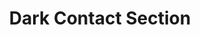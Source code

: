 ---
title: Dark Contact Section
category: Marketing
paid: true
isActive: true
ltr: {"preview":"function App() {\n  return /*#__PURE__*/React.createElement(\"main\", {\n    className: \"relative py-28 bg-gray-900\"\n  }, /*#__PURE__*/React.createElement(\"div\", {\n    className: \"relative z-10 max-w-screen-xl mx-auto text-gray-600 sm:px-4 md:px-8\"\n  }, /*#__PURE__*/React.createElement(\"div\", {\n    className: \"max-w-lg space-y-3 px-4 sm:mx-auto sm:text-center sm:px-0\"\n  }, /*#__PURE__*/React.createElement(\"h3\", {\n    className: \"text-cyan-400 font-semibold\"\n  }, \"Contact\"), /*#__PURE__*/React.createElement(\"p\", {\n    className: \"text-white text-3xl font-semibold sm:text-4xl\"\n  }, \"Get in touch\"), /*#__PURE__*/React.createElement(\"p\", {\n    className: \"text-gray-300\"\n  }, \"We\\u2019d love to hear from you! Please fill out the form bellow.\")), /*#__PURE__*/React.createElement(\"div\", {\n    className: \"mt-12 mx-auto px-4 p-8 bg-white sm:max-w-lg sm:px-8 sm:rounded-xl\"\n  }, /*#__PURE__*/React.createElement(\"form\", {\n    onSubmit: e => e.preventDefault(),\n    className: \"space-y-5\"\n  }, /*#__PURE__*/React.createElement(\"div\", null, /*#__PURE__*/React.createElement(\"label\", {\n    className: \"font-medium\"\n  }, \"Full name\"), /*#__PURE__*/React.createElement(\"input\", {\n    type: \"text\",\n    required: true,\n    className: \"w-full mt-2 px-3 py-2 text-gray-500 bg-transparent outline-none border focus:border-gray-800 shadow-sm rounded-lg\"\n  })), /*#__PURE__*/React.createElement(\"div\", null, /*#__PURE__*/React.createElement(\"label\", {\n    className: \"font-medium\"\n  }, \"Email\"), /*#__PURE__*/React.createElement(\"input\", {\n    type: \"email\",\n    required: true,\n    className: \"w-full mt-2 px-3 py-2 text-gray-500 bg-transparent outline-none border focus:border-gray-800 shadow-sm rounded-lg\"\n  })), /*#__PURE__*/React.createElement(\"div\", null, /*#__PURE__*/React.createElement(\"label\", {\n    className: \"font-medium\"\n  }, \"Phone number\"), /*#__PURE__*/React.createElement(\"div\", {\n    className: \"relative mt-2\"\n  }, /*#__PURE__*/React.createElement(\"div\", {\n    className: \"absolute inset-y-0 left-3 my-auto h-6 flex items-center border-r pr-2\"\n  }, /*#__PURE__*/React.createElement(\"select\", {\n    className: \"text-sm bg-transparent outline-none rounded-lg h-full\"\n  }, /*#__PURE__*/React.createElement(\"option\", null, \"US\"), /*#__PURE__*/React.createElement(\"option\", null, \"ES\"), /*#__PURE__*/React.createElement(\"option\", null, \"MR\"))), /*#__PURE__*/React.createElement(\"input\", {\n    type: \"number\",\n    placeholder: \"+1 (555) 000-000\",\n    required: true,\n    className: \"w-full pl-[4.5rem] pr-3 py-2 appearance-none bg-transparent outline-none border focus:border-gray-800 shadow-sm rounded-lg\"\n  }))), /*#__PURE__*/React.createElement(\"div\", null, /*#__PURE__*/React.createElement(\"label\", {\n    className: \"font-medium\"\n  }, \"Message\"), /*#__PURE__*/React.createElement(\"textarea\", {\n    required: true,\n    className: \"w-full mt-2 h-36 px-3 py-2 resize-none appearance-none bg-transparent outline-none border focus:border-gray-800 shadow-sm rounded-lg\"\n  })), /*#__PURE__*/React.createElement(\"button\", {\n    className: \"w-full px-4 py-2 text-white font-medium bg-gray-800 hover:bg-gray-700 active:bg-gray-900 rounded-lg duration-150\"\n  }, \"Submit\")))), /*#__PURE__*/React.createElement(\"div\", {\n    className: \"absolute inset-0 blur-[118px] max-w-lg h-[800px] mx-auto sm:max-w-3xl sm:h-[400px]\",\n    style: {\n      background: \"linear-gradient(106.89deg, rgba(192, 132, 252, 0.11) 15.73%, rgba(14, 165, 233, 0.41) 15.74%, rgba(232, 121, 249, 0.26) 56.49%, rgba(79, 70, 229, 0.4) 115.91%)\"\n    }\n  }));\n}","vue":{"vueCss":[],"vueTail":[]},"react":{"jsxCss":[],"jsxTail":[{"code":"export default () => {\n\n    return (\n        <main className=\"relative py-28 bg-gray-900\">\n            <div className=\"relative z-10 max-w-screen-xl mx-auto text-gray-600 sm:px-4 md:px-8\">\n                <div className=\"max-w-lg space-y-3 px-4 sm:mx-auto sm:text-center sm:px-0\">\n                    <h3 className=\"text-cyan-400 font-semibold\">\n                        Contact\n                    </h3>\n                    <p className=\"text-white text-3xl font-semibold sm:text-4xl\">\n                        Get in touch\n                    </p>\n                    <p className=\"text-gray-300\">\n                        We’d love to hear from you! Please fill out the form bellow.\n                    </p>\n                </div>\n                <div className=\"mt-12 mx-auto px-4 p-8 bg-white sm:max-w-lg sm:px-8 sm:rounded-xl\">\n                    <form\n                        onSubmit={(e) => e.preventDefault()}\n                        className=\"space-y-5\"\n                    >\n                        <div>\n                            <label className=\"font-medium\">\n                                Full name\n                            </label>\n                            <input\n                                type=\"text\"\n                                required\n                                className=\"w-full mt-2 px-3 py-2 text-gray-500 bg-transparent outline-none border focus:border-gray-800 shadow-sm rounded-lg\"\n                            />\n                        </div>\n                        <div>\n                            <label className=\"font-medium\">\n                                Email\n                            </label>\n                            <input\n                                type=\"email\"\n                                required\n                                className=\"w-full mt-2 px-3 py-2 text-gray-500 bg-transparent outline-none border focus:border-gray-800 shadow-sm rounded-lg\"\n                            />\n                        </div>\n                        <div>\n                            <label className=\"font-medium\">\n                                Phone number\n                            </label>\n                            <div className=\"relative mt-2\">\n                                <div className=\"absolute inset-y-0 left-3 my-auto h-6 flex items-center border-r pr-2\">\n                                    <select className=\"text-sm bg-transparent outline-none rounded-lg h-full\">\n                                        <option>US</option>\n                                        <option>ES</option>\n                                        <option>MR</option>\n                                    </select>\n                                </div>\n                                <input\n                                    type=\"number\"\n                                    placeholder=\"+1 (555) 000-000\"\n                                    required\n                                    className=\"w-full pl-[4.5rem] pr-3 py-2 appearance-none bg-transparent outline-none border focus:border-gray-800 shadow-sm rounded-lg\"\n                                />\n                            </div>\n                        </div>\n                        <div>\n                            <label className=\"font-medium\">\n                                Message\n                            </label>\n                            <textarea required className=\"w-full mt-2 h-36 px-3 py-2 resize-none appearance-none bg-transparent outline-none border focus:border-gray-800 shadow-sm rounded-lg\"></textarea>\n                        </div>\n                        <button\n                            className=\"w-full px-4 py-2 text-white font-medium bg-gray-800 hover:bg-gray-700 active:bg-gray-900 rounded-lg duration-150\"\n                        >\n                            Submit\n                        </button>\n                    </form>\n                </div>\n            </div>\n            <div className='absolute inset-0 blur-[118px] max-w-lg h-[800px] mx-auto sm:max-w-3xl sm:h-[400px]' style={{ background: \"linear-gradient(106.89deg, rgba(192, 132, 252, 0.11) 15.73%, rgba(14, 165, 233, 0.41) 15.74%, rgba(232, 121, 249, 0.26) 56.49%, rgba(79, 70, 229, 0.4) 115.91%)\" }}></div>\n        </main>\n    )\n}","label":"App.jsx"}]}}
rtl: {"preview":"function App() {\n  return /*#__PURE__*/React.createElement(\"main\", {\n    className: \"relative py-28 bg-gray-900\"\n  }, /*#__PURE__*/React.createElement(\"div\", {\n    className: \"relative z-10 max-w-screen-xl mx-auto text-gray-600 sm:px-4 md:px-8\"\n  }, /*#__PURE__*/React.createElement(\"div\", {\n    className: \"max-w-lg space-y-3 px-4 sm:mx-auto sm:text-center sm:px-0\"\n  }, /*#__PURE__*/React.createElement(\"h3\", {\n    className: \"text-cyan-400 font-semibold\"\n  }, \"\\u0627\\u062A\\u0635\\u0644 \\u0628\\u0646\\u0627\"), /*#__PURE__*/React.createElement(\"p\", {\n    className: \"text-white text-3xl font-semibold sm:text-4xl\"\n  }, \"\\u0627\\u0628\\u0642\\u0649 \\u0639\\u0644\\u0649 \\u062A\\u0648\\u0627\\u0635\\u0644\"), /*#__PURE__*/React.createElement(\"p\", {\n    className: \"text-gray-300\"\n  }, \"\\u064A\\u0633\\u0639\\u062F\\u0646\\u0627 \\u0623\\u0646 \\u0646\\u0633\\u0645\\u0639 \\u0645\\u0646\\u0643! \\u064A\\u0631\\u062C\\u0649 \\u0645\\u0644\\u0621 \\u0627\\u0644\\u0646\\u0645\\u0648\\u0630\\u062C \\u0623\\u062F\\u0646\\u0627\\u0647.\")), /*#__PURE__*/React.createElement(\"div\", {\n    className: \"mt-12 mx-auto px-4 p-8 bg-white sm:max-w-lg sm:px-8 sm:rounded-xl\"\n  }, /*#__PURE__*/React.createElement(\"form\", {\n    onSubmit: e => e.preventDefault(),\n    className: \"space-y-5\"\n  }, /*#__PURE__*/React.createElement(\"div\", null, /*#__PURE__*/React.createElement(\"label\", {\n    className: \"font-medium\"\n  }, \"\\u0627\\u0644\\u0627\\u0633\\u0645 \\u0627\\u0644\\u0643\\u0627\\u0645\\u0644\"), /*#__PURE__*/React.createElement(\"input\", {\n    type: \"text\",\n    required: true,\n    className: \"w-full mt-2 px-3 py-2 text-gray-500 bg-transparent outline-none border focus:border-gray-800 shadow-sm rounded-lg\"\n  })), /*#__PURE__*/React.createElement(\"div\", null, /*#__PURE__*/React.createElement(\"label\", {\n    className: \"font-medium\"\n  }, \"\\u0627\\u0644\\u0628\\u0631\\u064A\\u062F \\u0627\\u0644\\u0627\\u0644\\u0643\\u062A\\u0631\\u0648\\u0646\\u064A\"), /*#__PURE__*/React.createElement(\"input\", {\n    type: \"email\",\n    required: true,\n    className: \"w-full mt-2 px-3 py-2 text-gray-500 bg-transparent outline-none border focus:border-gray-800 shadow-sm rounded-lg\"\n  })), /*#__PURE__*/React.createElement(\"div\", null, /*#__PURE__*/React.createElement(\"label\", {\n    className: \"font-medium\"\n  }, \"\\u0631\\u0642\\u0645 \\u0627\\u0644\\u0647\\u0627\\u062A\\u0641\"), /*#__PURE__*/React.createElement(\"div\", {\n    className: \"relative mt-2\"\n  }, /*#__PURE__*/React.createElement(\"div\", {\n    className: \"absolute inset-y-0 left-3 my-auto h-6 flex items-center border-r pr-2\"\n  }, /*#__PURE__*/React.createElement(\"select\", {\n    className: \"text-sm bg-transparent outline-none rounded-lg h-full\"\n  }, /*#__PURE__*/React.createElement(\"option\", null, \"US\"), /*#__PURE__*/React.createElement(\"option\", null, \"ES\"), /*#__PURE__*/React.createElement(\"option\", null, \"MR\"))), /*#__PURE__*/React.createElement(\"input\", {\n    type: \"number\",\n    placeholder: \"+1 (555) 000-000\",\n    required: true,\n    className: \"w-full pl-[4.5rem] pr-3 py-2 appearance-none bg-transparent outline-none border focus:border-gray-800 shadow-sm rounded-lg\"\n  }))), /*#__PURE__*/React.createElement(\"div\", null, /*#__PURE__*/React.createElement(\"label\", {\n    className: \"font-medium\"\n  }, \"\\u0627\\u0644\\u0631\\u0633\\u0627\\u0644\\u0629\"), /*#__PURE__*/React.createElement(\"textarea\", {\n    required: true,\n    className: \"w-full mt-2 h-36 px-3 py-2 resize-none appearance-none bg-transparent outline-none border focus:border-gray-800 shadow-sm rounded-lg\"\n  })), /*#__PURE__*/React.createElement(\"button\", {\n    className: \"w-full px-4 py-2 text-white font-medium bg-gray-800 hover:bg-gray-700 active:bg-gray-900 rounded-lg duration-150\"\n  }, \"\\u0625\\u0631\\u0633\\u0627\\u0644\")))), /*#__PURE__*/React.createElement(\"div\", {\n    className: \"absolute inset-0 blur-[118px] max-w-lg h-[800px] mx-auto sm:max-w-3xl sm:h-[400px]\",\n    style: {\n      background: \"linear-gradient(106.89deg, rgba(192, 132, 252, 0.11) 15.73%, rgba(14, 165, 233, 0.41) 15.74%, rgba(232, 121, 249, 0.26) 56.49%, rgba(79, 70, 229, 0.4) 115.91%)\"\n    }\n  }));\n}","react":{"jsxTail":[{"code":"export default () => {\n\n    return (\n        <main className=\"relative py-28 bg-gray-900\">\n            <div className=\"relative z-10 max-w-screen-xl mx-auto text-gray-600 sm:px-4 md:px-8\">\n                <div className=\"max-w-lg space-y-3 px-4 sm:mx-auto sm:text-center sm:px-0\">\n                    <h3 className=\"text-cyan-400 font-semibold\">\n                        اتصل بنا\n                    </h3>\n                    <p className=\"text-white text-3xl font-semibold sm:text-4xl\">\n                       ابقى على تواصل\n                    </p>\n                    <p className=\"text-gray-300\">\n                        يسعدنا أن نسمع منك! يرجى ملء النموذج أدناه.\n                    </p>\n                </div>\n                <div className=\"mt-12 mx-auto px-4 p-8 bg-white sm:max-w-lg sm:px-8 sm:rounded-xl\">\n                    <form\n                        onSubmit={(e) => e.preventDefault()}\n                        className=\"space-y-5\"\n                    >\n                        <div>\n                            <label className=\"font-medium\">\n                                الاسم الكامل\n                            </label>\n                            <input\n                                type=\"text\"\n                                required\n                                className=\"w-full mt-2 px-3 py-2 text-gray-500 bg-transparent outline-none border focus:border-gray-800 shadow-sm rounded-lg\"\n                            />\n                        </div>\n                        <div>\n                            <label className=\"font-medium\">\n                                البريد الالكتروني\n                            </label>\n                            <input\n                                type=\"email\"\n                                required\n                                className=\"w-full mt-2 px-3 py-2 text-gray-500 bg-transparent outline-none border focus:border-gray-800 shadow-sm rounded-lg\"\n                            />\n                        </div>\n                        <div>\n                            <label className=\"font-medium\">\n                                رقم الهاتف\n                            </label>\n                            <div className=\"relative mt-2\">\n                                <div className=\"absolute inset-y-0 left-3 my-auto h-6 flex items-center border-r pr-2\">\n                                    <select className=\"text-sm bg-transparent outline-none rounded-lg h-full\">\n                                        <option>US</option>\n                                        <option>ES</option>\n                                        <option>MR</option>\n                                    </select>\n                                </div>\n                                <input\n                                    type=\"number\"\n                                    placeholder=\"+1 (555) 000-000\"\n                                    required\n                                    className=\"w-full pl-[4.5rem] pr-3 py-2 appearance-none bg-transparent outline-none border focus:border-gray-800 shadow-sm rounded-lg\"\n                                />\n                            </div>\n                        </div>\n                        <div>\n                            <label className=\"font-medium\">\n                                الرسالة\n                            </label>\n                            <textarea required className=\"w-full mt-2 h-36 px-3 py-2 resize-none appearance-none bg-transparent outline-none border focus:border-gray-800 shadow-sm rounded-lg\"></textarea>\n                        </div>\n                        <button\n                            className=\"w-full px-4 py-2 text-white font-medium bg-gray-800 hover:bg-gray-700 active:bg-gray-900 rounded-lg duration-150\"\n                        >\n                            إرسال\n                        </button>\n                    </form>\n                </div>\n            </div>\n            <div className='absolute inset-0 blur-[118px] max-w-lg h-[800px] mx-auto sm:max-w-3xl sm:h-[400px]' style={{ background: \"linear-gradient(106.89deg, rgba(192, 132, 252, 0.11) 15.73%, rgba(14, 165, 233, 0.41) 15.74%, rgba(232, 121, 249, 0.26) 56.49%, rgba(79, 70, 229, 0.4) 115.91%)\" }}></div>\n        </main>\n    )\n}","label":"App.jsx"}],"jsxCss":[]},"vue":{"vueCss":[],"vueTail":[]}}
slug: /contact-sections
id: cb822992-3fa2-47fd-8d6b-76753a93c670
created_at: 1671311668838
---